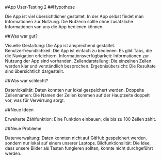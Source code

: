 #App User-Testing 2
##Hypothese

Die App ist viel übersichtlicher gestaltet. In der App selbst findet man Informationen zur Nutzung. Die Nutzerin sollte ohne zusätzliche Informationen von uns die App bedienen können.

##Was war gut?

Visuelle Gestaltung: Die App ist ansprechend gestaltet.
Benutzerfreundlichkeit: Die App ist einfach zu bedienen. Es gibt Tabs, die die Navigation erleichtern.
Informationsverfügbarkeit: Informationen zur Nutzung der App sind vorhanden.
Zellendarstellung: Die einzelnen Zellen werden klar und verständlich besprochen.
Ergebnisübersicht: Die Resultate sind übersichtlich dargestellt.

##Was war schlecht?

Datenlokalität: Daten konnten nur lokal gespeichert werden.
Doppelte Zellennamen: Die Namen der Zellen kommen auf der Hauptseite doppelt vor, was für Verwirrung sorgt.

##Neue Ideen

Erweiterte Zählfunktion: Eine Funktion einbauen, die bis zu 100 Zellen zählt.

##Neue Probleme

Datenverwaltung: Daten konnten nicht auf GitHub gespeichert werden, sondern nur lokal auf einem unserer Laptops.
Bildfunktionalität: Die Idee, dass unsere Bilder als Tasten fungieren sollten, konnte nicht durchgeführt werden.
